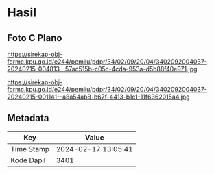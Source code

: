 # Hasil

## Foto C Plano

https://sirekap-obj-formc.kpu.go.id/e244/pemilu/pdpr/34/02/09/20/04/3402092004037-20240215-004813--57ac515b-c05c-4cda-953a-d5b88f40e971.jpg

https://sirekap-obj-formc.kpu.go.id/e244/pemilu/pdpr/34/02/09/20/04/3402092004037-20240215-001141--a8a54ab8-b67f-4413-b1c1-11f6362015a4.jpg


## Metadata

| Key        | Value               |
| ---------- | ------------------- |
| Time Stamp | 2024-02-17 13:05:41 |
| Kode Dapil | 3401                |



